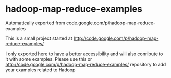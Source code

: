 # hadoop-map-reduce-examples
Automatically exported from code.google.com/p/hadoop-map-reduce-examples


This is a small project started at http://code.google.com/p/hadoop-map-reduce-examples/

I only exported here to have a better accessibility and will also conribute to it with some examples. Please use this or http://code.google.com/p/hadoop-map-reduce-examples/ repository to add your 
examples related to Hadoop
